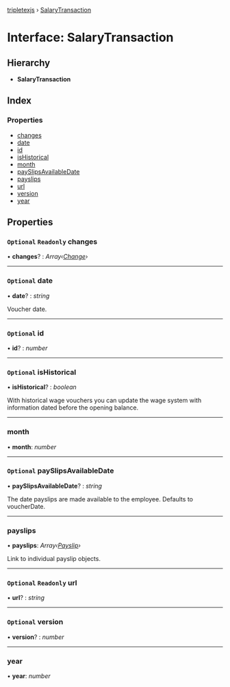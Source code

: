 [tripletexjs](../README.md) › [SalaryTransaction](salarytransaction.md)

# Interface: SalaryTransaction

## Hierarchy

* **SalaryTransaction**

## Index

### Properties

* [changes](salarytransaction.md#optional-readonly-changes)
* [date](salarytransaction.md#optional-date)
* [id](salarytransaction.md#optional-id)
* [isHistorical](salarytransaction.md#optional-ishistorical)
* [month](salarytransaction.md#month)
* [paySlipsAvailableDate](salarytransaction.md#optional-payslipsavailabledate)
* [payslips](salarytransaction.md#payslips)
* [url](salarytransaction.md#optional-readonly-url)
* [version](salarytransaction.md#optional-version)
* [year](salarytransaction.md#year)

## Properties

### `Optional` `Readonly` changes

• **changes**? : *Array‹[Change](../modules/change.md)›*

___

### `Optional` date

• **date**? : *string*

Voucher date.

___

### `Optional` id

• **id**? : *number*

___

### `Optional` isHistorical

• **isHistorical**? : *boolean*

With historical wage vouchers you can update the wage system with information dated before the opening balance.

___

###  month

• **month**: *number*

___

### `Optional` paySlipsAvailableDate

• **paySlipsAvailableDate**? : *string*

The date payslips are made available to the employee. Defaults to voucherDate.

___

###  payslips

• **payslips**: *Array‹[Payslip](payslip.md)›*

Link to individual payslip objects.

___

### `Optional` `Readonly` url

• **url**? : *string*

___

### `Optional` version

• **version**? : *number*

___

###  year

• **year**: *number*
